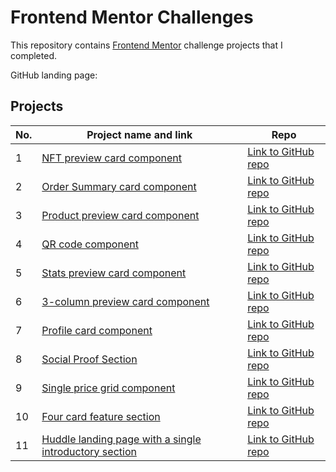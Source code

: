 # Frontend Mentor Challenges

This repository contains [Frontend Mentor](https://www.frontendmentor.io/challenges) challenge projects that I completed.

GitHub landing page: 

## Projects

| No. | Project name and link                                                                             | Repo |
| --- | ------------------------------------------------------------------------------------------------- | ---- |
| 1   | [NFT preview card component](https://kuushal.github.io/frontend-mentor/nft-preview-card-component/)         | [Link to GitHub repo](https://github.com/kuushal/frontend-mentor/tree/main/nft-preview-card-component) |
| 2   | [Order Summary card component](https://kuushal.github.io/frontend-mentor/order-summary-component)         | [Link to GitHub repo](https://github.com/kuushal/frontend-mentor/tree/main/order-summary-component) |
| 3   | [Product preview card component](https://kuushal.github.io/frontend-mentor/product-preview-card-component-main)         | [Link to GitHub repo](https://github.com/kuushal/frontend-mentor/tree/main/product-preview-card-component-main) |
| 4   | [QR code component ](https://kuushal.github.io/frontend-mentor/qr-code-components/)         | [Link to GitHub repo](https://github.com/kuushal/frontend-mentor/tree/main/qr-code-components) |
| 5   | [Stats preview card component ](https://kuushal.github.io/frontend-mentor/stats-preview-card-component/)         | [Link to GitHub repo](https://github.com/kuushal/frontend-mentor/tree/main/stats-preview-card-component) |
| 6   | [3-column preview card component ](https://kuushal.github.io/frontend-mentor/3-column-preview-card-component/)         | [Link to GitHub repo](https://github.com/kuushal/frontend-mentor/tree/main/3-column-preview-card-component) |
| 7   | [Profile card component ](https://kuushal.github.io/frontend-mentor/profile-card-component/)         | [Link to GitHub repo](https://github.com/kuushal/frontend-mentor/tree/main/profile-card-component) |
| 8   | [Social Proof Section ](https://kuushal.github.io/frontend-mentor/social-proof-section/)         | [Link to GitHub repo](https://github.com/kuushal/frontend-mentor/tree/main/social-proof-section/) |
| 9   | [Single price grid component ](https://kuushal.github.io/frontend-mentor/single-price-grid-component/)         | [Link to GitHub repo](https://github.com/kuushal/frontend-mentor/tree/main/single-price-grid-component/) |
| 10   | [Four card feature section ](https://kuushal.github.io/frontend-mentor/four-card-feature-section/)         | [Link to GitHub repo](https://github.com/kuushal/frontend-mentor/tree/main/four-card-feature-section/) |
| 11   | [Huddle landing page with a single introductory section ](https://kuushal.github.io/frontend-mentor/huddle-landing-page-with-single-introductory-section/)         | [Link to GitHub repo](https://github.com/kuushal/frontend-mentor/tree/main/huddle-landing-page-with-single-introductory-section/) |
